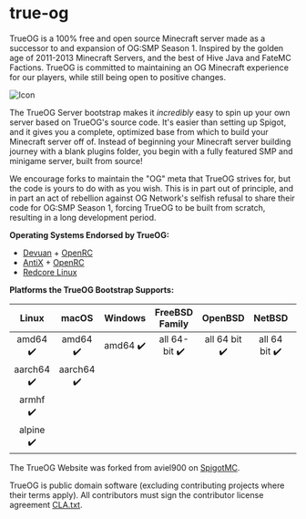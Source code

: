 # true-og

TrueOG is a 100% free and open source Minecraft server made as a successor to and expansion of OG:SMP Season 1. Inspired by the golden age of 2011-2013 Minecraft Servers, and the best of Hive Java and FateMC Factions. TrueOG is committed to maintaining an OG Minecraft experience for our players, while still being open to positive changes.

![Icon](https://github.com/NotAlexNoyle/true-og/blob/main/logos/Logo-Alternate.png)

The TrueOG Server bootstrap makes it *incredibly* easy to spin up your own server based on TrueOG's source code. It's easier than setting up Spigot, and it gives you a complete, optimized base from which to build your Minecraft server off of. Instead of beginning your Minecraft server building journey with a blank plugins folder, you begin with a fully featured SMP and minigame server, built from source!

We encourage forks to maintain the "OG" meta that TrueOG strives for, but the code is yours to do with as you wish. This is in part out of principle, and in part an act of rebellion against OG Network's selfish refusal to share their code for OG:SMP Season 1, forcing TrueOG to be built from scratch, resulting in a long development period.

**Operating Systems Endorsed by TrueOG:**

- [Devuan](https://devuan.org/) + [OpenRC](https://wiki.gentoo.org/wiki/OpenRC/Users)
- [AntiX](https://antixlinux.com/) + [OpenRC](https://wiki.gentoo.org/wiki/OpenRC/Users)
- [Redcore Linux](https://redcorelinux.org/)

**Platforms the TrueOG Bootstrap Supports:**

|Linux|macOS|Windows|FreeBSD Family|OpenBSD|NetBSD|SerenityOS|iOS (Jailbroken)|Android|
|:---:|:---:|:---:|:---:|:---:|:---:|:---:|:---:|:---:|
|amd64 :heavy_check_mark:|amd64 :heavy_check_mark:|amd64 :heavy_check_mark:|all 64-bit :heavy_check_mark:|all 64 bit :heavy_check_mark:|all 64 bit :heavy_check_mark:|all 64 bit :heavy_check_mark:|armv7 :heavy_check_mark:|aarch64 :heavy_check_mark:|
|aarch64 :heavy_check_mark:|aarch64 :heavy_check_mark:|
|armhf :heavy_check_mark:|
|alpine :heavy_check_mark:|

The TrueOG Website was forked from aviel900 on [SpigotMC](https://www.spigotmc.org/resources/minecraft-one-page-template.59734/).

TrueOG is public domain software (excluding contributing projects where their terms apply). All contributors must sign the contributor license agreement [CLA.txt](https://github.com/NotAlexNoyle/true-og/blob/main/CLA.txt).
